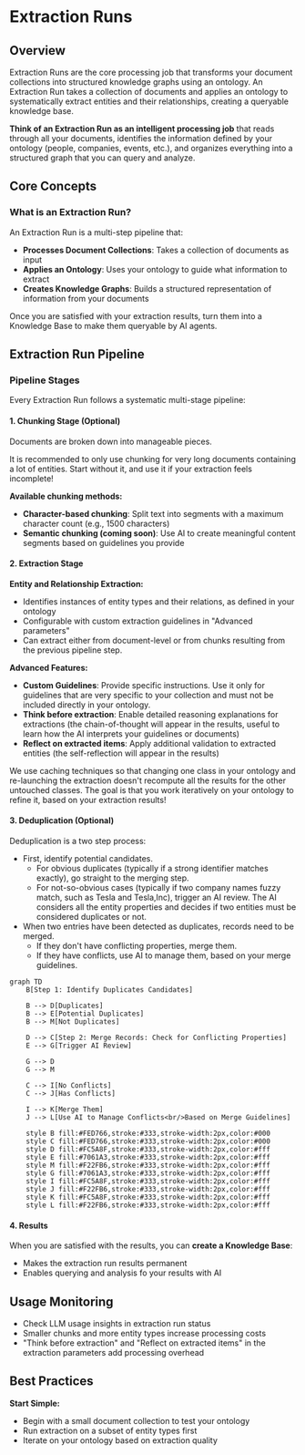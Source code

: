 # Extraction Runs

## Overview

Extraction Runs are the core processing job that transforms your document collections into structured knowledge graphs using an ontology. An Extraction Run takes a collection of documents and applies an ontology to systematically extract entities and their relationships, creating a queryable knowledge base.

**Think of an Extraction Run as an intelligent processing job** that reads through all your documents, identifies the information defined by your ontology (people, companies, events, etc.), and organizes everything into a structured graph that you can query and analyze.

## Core Concepts

### What is an Extraction Run?

An Extraction Run is a multi-step pipeline that:

- **Processes Document Collections**: Takes a collection of documents as input
- **Applies an Ontology**: Uses your ontology to guide what information to extract
- **Creates Knowledge Graphs**: Builds a structured representation of information from your documents

Once you are satisfied with your extraction results, turn them into a Knowledge Base to make them queryable by AI agents. 

## Extraction Run Pipeline

### Pipeline Stages

Every Extraction Run follows a systematic multi-stage pipeline:

#### 1. **Chunking Stage (Optional)**

Documents are broken down into manageable pieces.

It is recommended to only use chunking for very long documents containing a lot of entities. Start without it, and use it if your extraction feels incomplete!

**Available chunking methods:**

- **Character-based chunking**: Split text into segments with a maximum character count (e.g., 1500 characters)
- **Semantic chunking (coming soon)**: Use AI to create meaningful content segments based on guidelines you provide

#### 2. **Extraction Stage**

**Entity and Relationship Extraction:**

- Identifies instances of entity types and their relations, as defined in your ontology
- Configurable with custom extraction guidelines in "Advanced parameters"
- Can extract either from document-level or from chunks resulting from the previous pipeline step. 

**Advanced Features:**

- **Custom Guidelines**: Provide specific instructions. Use it only for guidelines that are very specific to your collection and must not be included directly in your ontology. 
- **Think before extraction**: Enable detailed reasoning explanations for extractions (the chain-of-thought will appear in the results, useful to learn how the AI interprets your guidelines or documents)
- **Reflect on extracted items**: Apply additional validation to extracted entities (the self-reflection will appear in the results)

We use caching techniques so that changing one class in your ontology and re-launching the extraction doesn't recompute all the results for the other untouched classes. The goal is that you work iteratively on your ontology to refine it, based on your extraction results!

#### 3. **Deduplication (Optional)**

Deduplication is a two step process:

- First, identify potential candidates.
    - For obvious duplicates (typically if a strong identifier matches exactly), go straight to the merging step.
    - For not-so-obvious cases (typically if two company names fuzzy match, such as Tesla and Tesla,Inc), trigger an AI review. The AI considers all the entity properties and decides if two entities must be considered duplicates or not. 
- When two entries have been detected as duplicates, records need to be merged.
    - If they don't have conflicting properties, merge them.
    - If they have conflicts, use AI to manage them, based on your merge guidelines.
  
```mermaid
graph TD
    B[Step 1: Identify Duplicates Candidates]
    
    B --> D[Duplicates]
    B --> E[Potential Duplicates]
    B --> M[Not Duplicates]
    
    D --> C[Step 2: Merge Records: Check for Conflicting Properties]
    E --> G[Trigger AI Review]
    
    G --> D
    G --> M
    
    C --> I[No Conflicts]
    C --> J[Has Conflicts]
    
    I --> K[Merge Them]
    J --> L[Use AI to Manage Conflicts<br/>Based on Merge Guidelines]

    style B fill:#FED766,stroke:#333,stroke-width:2px,color:#000
    style C fill:#FED766,stroke:#333,stroke-width:2px,color:#000
    style D fill:#FC5A8F,stroke:#333,stroke-width:2px,color:#fff
    style E fill:#7061A3,stroke:#333,stroke-width:2px,color:#fff
    style M fill:#F22FB6,stroke:#333,stroke-width:2px,color:#fff
    style G fill:#7061A3,stroke:#333,stroke-width:2px,color:#fff
    style I fill:#FC5A8F,stroke:#333,stroke-width:2px,color:#fff
    style J fill:#F22FB6,stroke:#333,stroke-width:2px,color:#fff
    style K fill:#FC5A8F,stroke:#333,stroke-width:2px,color:#fff
    style L fill:#F22FB6,stroke:#333,stroke-width:2px,color:#fff
```

#### 4. **Results** 

When you are satisfied with the results, you can **create a Knowledge Base**:

- Makes the extraction run results permanent
- Enables querying and analysis fo your results with AI

## Usage Monitoring

- Check LLM usage insights in extraction run status
- Smaller chunks and more entity types increase processing costs
- "Think before extraction" and "Reflect on extracted items" in the extraction parameters add processing overhead

## Best Practices

**Start Simple:**

- Begin with a small document collection to test your ontology
- Run extraction on a subset of entity types first
- Iterate on your ontology based on extraction quality
